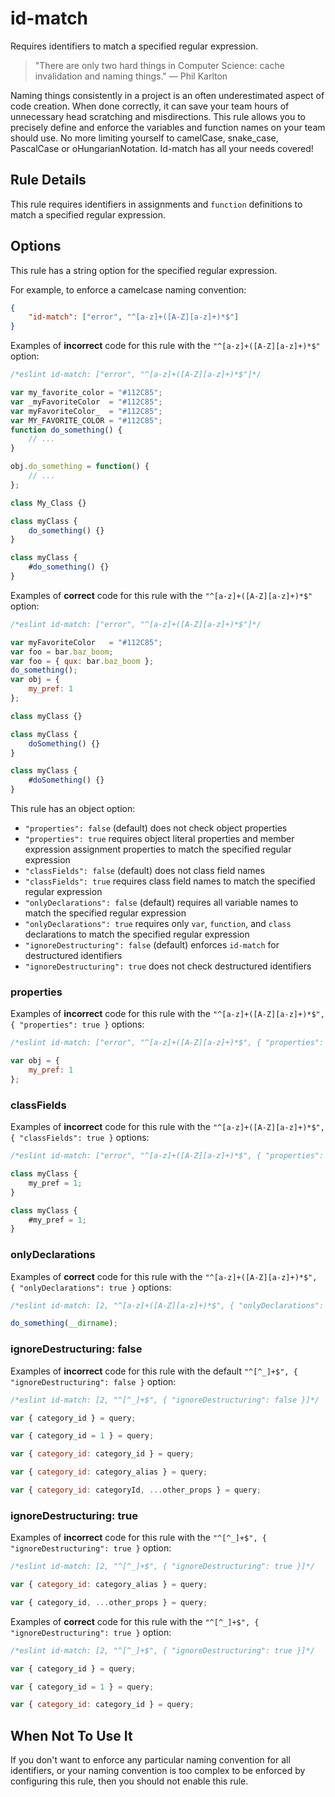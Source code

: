# id-match

Requires identifiers to match a specified regular expression.

> "There are only two hard things in Computer Science: cache invalidation and naming things." — Phil Karlton

Naming things consistently in a project is an often underestimated aspect of code creation.
When done correctly, it can save your team hours of unnecessary head scratching and misdirections.
This rule allows you to precisely define and enforce the variables and function names on your team should use.
No more limiting yourself to camelCase, snake_case, PascalCase or oHungarianNotation. Id-match has all your needs covered!

## Rule Details

This rule requires identifiers in assignments and `function` definitions to match a specified regular expression.

## Options

This rule has a string option for the specified regular expression.

For example, to enforce a camelcase naming convention:

```json
{
    "id-match": ["error", "^[a-z]+([A-Z][a-z]+)*$"]
}
```

Examples of **incorrect** code for this rule with the `"^[a-z]+([A-Z][a-z]+)*$"` option:

```js
/*eslint id-match: ["error", "^[a-z]+([A-Z][a-z]+)*$"]*/

var my_favorite_color = "#112C85";
var _myFavoriteColor  = "#112C85";
var myFavoriteColor_  = "#112C85";
var MY_FAVORITE_COLOR = "#112C85";
function do_something() {
    // ...
}

obj.do_something = function() {
    // ...
};

class My_Class {}

class myClass {
    do_something() {}
}

class myClass {
    #do_something() {}
}
```

Examples of **correct** code for this rule with the `"^[a-z]+([A-Z][a-z]+)*$"` option:

```js
/*eslint id-match: ["error", "^[a-z]+([A-Z][a-z]+)*$"]*/

var myFavoriteColor   = "#112C85";
var foo = bar.baz_boom;
var foo = { qux: bar.baz_boom };
do_something();
var obj = {
    my_pref: 1
};

class myClass {}

class myClass {
    doSomething() {}
}

class myClass {
    #doSomething() {}
}
```

This rule has an object option:

* `"properties": false` (default) does not check object properties
* `"properties": true` requires object literal properties and member expression assignment properties to match the specified regular expression
* `"classFields": false` (default) does not class field names
* `"classFields": true` requires class field names to match the specified regular expression
* `"onlyDeclarations": false` (default) requires all variable names to match the specified regular expression
* `"onlyDeclarations": true` requires only `var`, `function`, and `class` declarations to match the specified regular expression
* `"ignoreDestructuring": false` (default) enforces `id-match` for destructured identifiers
* `"ignoreDestructuring": true` does not check destructured identifiers

### properties

Examples of **incorrect** code for this rule with the `"^[a-z]+([A-Z][a-z]+)*$", { "properties": true }` options:

```js
/*eslint id-match: ["error", "^[a-z]+([A-Z][a-z]+)*$", { "properties": true }]*/

var obj = {
    my_pref: 1
};
```

### classFields

Examples of **incorrect** code for this rule with the `"^[a-z]+([A-Z][a-z]+)*$", { "classFields": true }` options:

```js
/*eslint id-match: ["error", "^[a-z]+([A-Z][a-z]+)*$", { "properties": true }]*/

class myClass {
    my_pref = 1;
}

class myClass {
    #my_pref = 1;
}
```

### onlyDeclarations

Examples of **correct** code for this rule with the `"^[a-z]+([A-Z][a-z]+)*$", { "onlyDeclarations": true }` options:

```js
/*eslint id-match: [2, "^[a-z]+([A-Z][a-z]+)*$", { "onlyDeclarations": true }]*/

do_something(__dirname);
```

### ignoreDestructuring: false

Examples of **incorrect** code for this rule with the default `"^[^_]+$", { "ignoreDestructuring": false }` option:

```js
/*eslint id-match: [2, "^[^_]+$", { "ignoreDestructuring": false }]*/

var { category_id } = query;

var { category_id = 1 } = query;

var { category_id: category_id } = query;

var { category_id: category_alias } = query;

var { category_id: categoryId, ...other_props } = query;
```

### ignoreDestructuring: true

Examples of **incorrect** code for this rule with the `"^[^_]+$", { "ignoreDestructuring": true }` option:

```js
/*eslint id-match: [2, "^[^_]+$", { "ignoreDestructuring": true }]*/

var { category_id: category_alias } = query;

var { category_id, ...other_props } = query;
```

Examples of **correct** code for this rule with the `"^[^_]+$", { "ignoreDestructuring": true }` option:

```js
/*eslint id-match: [2, "^[^_]+$", { "ignoreDestructuring": true }]*/

var { category_id } = query;

var { category_id = 1 } = query;

var { category_id: category_id } = query;
```

## When Not To Use It

If you don't want to enforce any particular naming convention for all identifiers, or your naming convention is too complex to be enforced by configuring this rule, then you should not enable this rule.
